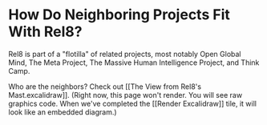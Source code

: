 # How Do Neighboring Projects Fit With Rel8?
Rel8 is part of a "flotilla" of related projects, most notably Open Global Mind, The Meta Project, The Massive Human Intelligence Project, and Think Camp. 

Who are the neighbors? Check out [[The View from Rel8's Mast.excalidraw]]. (Right now, this page won't render. You will see raw graphics code. When we've completed the [[Render Excalidraw]] tile, it will look like an embedded diagram.)

